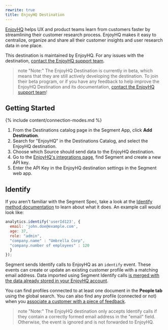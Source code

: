 ```yaml
---
rewrite: true
title: EnjoyHQ Destination
---
```


[EnjoyHQ](https://getenjoyhq.com/?utm_source=segmentio&utm_medium=docs&utm_campaign=partners) helps UX and product teams learn from customers faster by streamlining their customer research process. EnjoyHQ makes it easy to centralize, organize and share all their customer insights and user research data in one place.


This destination is maintained by EnjoyHQ. For any issues with the destination, [contact the EnjoyHQ support team](mailto:support@getenjoyhq.com).

> note "Note:"
> The EnjoyHQ Destination is currently in beta, which means that they are still actively developing the destination. To join their beta program, or if you have any feedback to help improve the EnjoyHQ Destination and its documentation, [contact the EnjoyHQ support team](mailto:support@getenjoyhq.com)!


## Getting Started

{% include content/connection-modes.md %}

1. From the Destinations catalog page in the Segment App, click **Add Destination**.
2. Search for "EnjoyHQ" in the Destinations Catalog, and select the EnjoyHQ destination.
3. Choose which Source should send data to the EnjoyHQ destination.
4. Go to the [EnjoyHQ's integrations page](https://app.enjoyhq.com/account/integrations), find Segment and create a new API key.
5. Enter the API Key in the EnjoyHQ destination settings in the Segment web app.



## Identify

If you aren't familiar with the Segment Spec, take a look at the [Identify method documentation](https://segment.com/docs/connections/spec/identify/) to learn about what it does. An example call would look like:

```js
analytics.identify('userId123', {
  email: 'john.doe@example.com',
  age: 37,
  role: "admin",
  "company.name" : "Umbrella Corp",
  "company.number of employees" : 120
  }
});
```

Segment sends Identify calls to EnjoyHQ as an `identify` event. These events can create or update an existing customer profile with a matching email address. Data imported using Segment Identify calls [is merged with the data already stored in your EnjoyHQ account](https://documentation.getenjoyhq.com/article/v9liiusghf-customer-profiles#how_is_customer_data_merged).

You can find profiles connected to at least one document in the **People tab** using the global search. You can also find any profile (connected or not) when you [associate a customer with a piece of feedback](https://documentation.getenjoyhq.com/article/v9liiusghf-customer-profiles#assigning_customers_to_documents).

> note "Note:"
> The EnjoyHQ destination only accepts Identify calls if they contain a correctly formed email address in the "email" field. Otherwise, the event is ignored and is not forwarded to EnjoyHQ.
